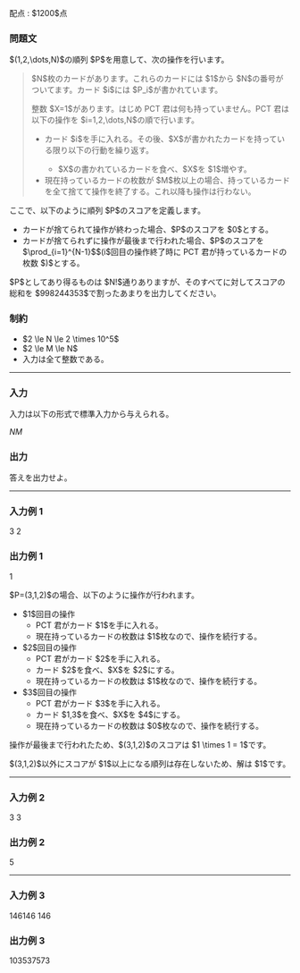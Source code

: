 
<div>

<span>

<span>

<p>
配点 : $1200$点
</p>

<div>

<section>

### **問題文**

<p>
$(1,2,\dots,N)$の順列 $P$を用意して、次の操作を行います。
</p>

<blockquote>

<p>
$N$枚のカードがあります。これらのカードには $1$から $N$の番号がついてます。カード $i$には $P_i$が書かれています。
</p>

<p>
整数 $X=1$があります。はじめ PCT 君は何も持っていません。PCT 君は以下の操作を $i=1,2,\dots,N$の順で行います。
</p>

<ul>

<li>
カード $i$を手に入れる。その後、$X$が書かれたカードを持っている限り以下の行動を繰り返す。
</li>

<ul>

<li>
$X$の書かれているカードを食べ、$X$を $1$増やす。
</li>

</ul>

<li>
現在持っているカードの枚数が $M$枚以上の場合、持っているカードを全て捨てて操作を終了する。これ以降も操作は行わない。
</li>

</ul>

</blockquote>

<p>
ここで、以下のように順列 $P$のスコアを定義します。
</p>

<ul>

<li>
カードが捨てられて操作が終わった場合、$P$のスコアを $0$とする。
</li>

<li>
カードが捨てられずに操作が最後まで行われた場合、$P$のスコアを $\prod_{i=1}^{N-1}$$(i$回目の操作終了時に PCT 君が持っているカードの枚数 $)$とする。
</li>

</ul>

<p>
$P$としてあり得るものは $N!$通りありますが、そのすべてに対してスコアの総和を $998244353$で割ったあまりを出力してください。
</p>

</section>

</div>

<div>

<section>

### **制約**

<ul>

<li>
$2 \le N \le 2 \times 10^5$
</li>

<li>
$2 \le M \le N$
</li>

<li>
入力は全て整数である。
</li>

</ul>

</section>

</div>

---

<div>

<div>

<section>

### **入力**

<p>
入力は以下の形式で標準入力から与えられる。
</p>

<div>

$N$$M$
</div>

</section>

</div>

<div>

<section>

### **出力**

<p>
答えを出力せよ。
</p>

</section>

</div>

</div>

---

<div>

<section>

### **入力例 1**

<div>

3 2

</div>

</section>

</div>

<div>

<section>

### **出力例 1**

<div>

1

</div>

<p>
$P=(3,1,2)$の場合、以下のように操作が行われます。
</p>

<ul>

<li>
$1$回目の操作
<ul>

<li>
PCT 君がカード $1$を手に入れる。
</li>

<li>
現在持っているカードの枚数は $1$枚なので、操作を続行する。
</li>

</ul>

</li>

<li>
$2$回目の操作
<ul>

<li>
PCT 君がカード $2$を手に入れる。
</li>

<li>
カード $2$を食べ、$X$を $2$にする。
</li>

<li>
現在持っているカードの枚数は $1$枚なので、操作を続行する。
</li>

</ul>

</li>

<li>
$3$回目の操作
<ul>

<li>
PCT 君がカード $3$を手に入れる。
</li>

<li>
カード $1,3$を食べ、$X$を $4$にする。
</li>

<li>
現在持っているカードの枚数は $0$枚なので、操作を続行する。
</li>

</ul>

</li>

</ul>

<p>
操作が最後まで行われたため、$(3,1,2)$のスコアは $1 \times 1 = 1$です。
</p>

<p>
$(3,1,2)$以外にスコアが $1$以上になる順列は存在しないため、解は $1$です。
</p>

</section>

</div>

---

<div>

<section>

### **入力例 2**

<div>

3 3

</div>

</section>

</div>

<div>

<section>

### **出力例 2**

<div>

5

</div>

</section>

</div>

---

<div>

<section>

### **入力例 3**

<div>

146146 146

</div>

</section>

</div>

<div>

<section>

### **出力例 3**

<div>

103537573

</div>

</section>

</div>

</span>

</span>

</div>
